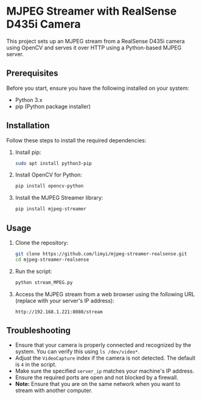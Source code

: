 # MJPEG Streamer with RealSense D435i Camera

This project sets up an MJPEG stream from a RealSense D435i camera using OpenCV and serves it over HTTP using a Python-based MJPEG server.

## Prerequisites

Before you start, ensure you have the following installed on your system:

- Python 3.x
- pip (Python package installer)

## Installation

Follow these steps to install the required dependencies:

1. Install pip:

    ```sh
    sudo apt install python3-pip
    ```

2. Install OpenCV for Python:

    ```sh
    pip install opencv-python
    ```

3. Install the MJPEG Streamer library:

    ```sh
    pip install mjpeg-streamer
    ```

## Usage

1. Clone the repository:

    ```sh
    git clone https://github.com/limyi/mjpeg-streamer-realsense.git
    cd mjpeg-streamer-realsense
    ```

2. Run the script:

    ```sh
    python stream_MPEG.py
    ```

3. Access the MJPEG stream from a web browser using the following URL (replace with your server's IP address):

    ```
    http://192.168.1.221:8080/stream
    ```

## Troubleshooting

- Ensure that your camera is properly connected and recognized by the system. You can verify this using `ls /dev/video*`.
- Adjust the `VideoCapture` index if the camera is not detected. The default is `4` in the script.
- Make sure the specified `server_ip` matches your machine's IP address.
- Ensure the required ports are open and not blocked by a firewall.
- **Note:** Ensure that you are on the same network when you want to stream with another computer.

